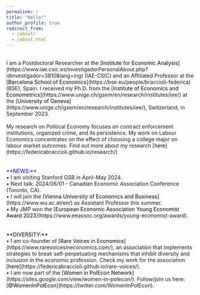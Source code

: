```yaml
---
permalink: /
title: "Hello!"
author_profile: true
redirect_from: 
  - /about/
  - /about.html
---
```

<br />
I am a Postdoctoral Researcher at the [<span style="color:black">Institute for Economic Analysis</span>](https://www.iae.csic.es/investigadorPersonalAbout.php?idinvestigador=3810&lang=ing) (IAE-CSIC) and an Affiliated Professor at the [<span style="color:black">Barcelona School of Economics</span>](https://bse.eu/people/braccioli-federica) (BSE), Spain. I received my Ph.D. from the [<span style="color:black">Institute of Economics and Econometrics</span>](https://www.unige.ch/gsem/en/research/institutes/iee/) at the [<span style="color:black">University of Geneva</span>](https://www.unige.ch/gsem/en/research/institutes/iee/), Switzerland, in September 2023. <br />
 <br />
My research on Political Economy focuses on contract enforcement institutions, organized crime, and its persistence. My work on Labour Economics concentrates on the effect of choosing a college major on labour market outcomes. Find out more about my research [<span style="color:black">here</span>](https://federicabraccioli.github.io/research/) <br />
<br />
<br />
<span style="color:blue">**NEWS:**</span> <br />
▪️ I am visiting Stanford GSB in April-May 2024. <br />
▪️ Next talk: 2024/06/01 - Canadian Economic Association Conference (Toronto, CA). <br />
▪️ I will join the [<span style="color:black">Vienna University of Economics and Business</span>](https://www.wu.ac.at/en/) as Assistant Professor this summer. <br />
▪️ My JMP won the [<span style="color:black">European Economic Association Young Economist Award 2023</span>](https://www.eeassoc.org/awards/young-economist-award).  <br />
<br />
<br />
<span style="color:black">**DIVERSITY:**</span> <br />
▪️ I am co-founder of [<span style="color:black">Rare Voices in Economics</span>](https://www.rarevoicesineconomics.com/), an association that implements strategies to break self-perpetuating mechanisms that inhibit diversity and inclusion in the economic profession. Check my work for the association [<span style="color:black">here</span>](https://federicabraccioli.github.io/rare-voices/). <br />
▪️ I am now part of the [<span style="color:black">Women in PolEcon Network</span>](https://sites.google.com/view/women-in-polecon/). Follow/join us here: [<span style="color:black">@WomenInPolEcon</span>](https://twitter.com/WomenInPolEcon).
<!-- ![Alt Text](/images/IAE_logo.jpg){: width="25%" style="float: right;" } ![Alt Text](/images/bse_logo_large.png){: width="30%" style="float: right;" } -->
